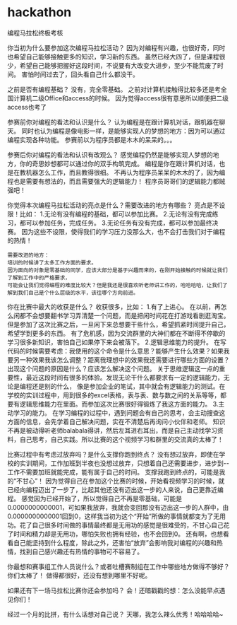 # hackathon
编程马拉松终极考核

你当初为什么要参加这次编程马拉松活动？
    因为对编程有兴趣，也很好奇，同时也希望自己能够接触更多的知识，学习新的东西。
    虽然已经大四了，但是课程很少，希望自己能够把握好这段时间，不说要有大改变大进步，至少不能荒废了时间。
    害怕时间过去了，回头看自己什么都没干。

之前是否有编程基础？
    没有，完全零基础。
    之前对计算机接触得比较多还是考全国计算机二级Office和access的时候。
    因为觉得access很有意思所以顺便把二级access也考了

参赛前你对编程的看法和认识是什么？
    认为编程是在跟计算机对话，跟机器在聊天。
    同时也认为编程是像电影一样，是能够实现人的梦想的地方：因为可以通过编程实现各种功能。
    参赛前以为程序员都是木木的呆呆的。。。

参赛后你对编程的看法和认识有改观么？
    感觉编程仍然是能够实现人梦想的地方，你的奇思妙想都可以通过你的双手构筑完成。
    编程是你在跟计算机对话，也是在教机器怎么工作，而且教得很细。
    不再认为程序员呆呆的木木的了，因为编程也是需要有想法的，而且需要强大的逻辑能力！
    程序员哥哥们的逻辑能力都贼强吧！

你觉得本次编程马拉松活动的亮点是什么？需要改进的地方有哪些？
    亮点是不设限！比如：
    1.无论有没有编程的基础，都可以参加比赛。
    2.无论有没有完成练习，都可以参加任务，完成任务。
    3.无论任务有没有完成，都可以参加最终决赛。
    因为这些不设限，使得我们的学习压力没那么大，也不会打击我们对于编程的热情！

    需要改进的地方：
    培训的时候讲了太多工作方面的要求。
    因为面向的对象是零基础的同学，应该大部分是基于兴趣而来的，在刚开始接触的时候就让我们了解到工作中的严格要求，
    可能会让我们觉得编程的难度比较大？但是我还是很喜欢听老师讲工作的，哈哈哈哈，让我们了解到我们自己是个什么层级的水平，该往哪个方向前进。

你在比赛中最大的收获是什么？
    收获很多，比如：
    1.有了上进心。
      在以前，再怎么闲都不会想要翻书学习弄清楚一个问题，而是把闲时间花在打游戏看剧逛淘宝。
      但是参加了这次比赛之后，一旦闲下来总想要干些什么，希望抓紧时间提升自己，希望学到更多的东西。
      有了危机感，因为交流群里的大神们都在不断得不停歇的学习很多新知识，害怕自己如果停下来会被落下。
    2.逻辑思维能力的提升。
      在写代码的时候需要考虑：我使用的这个命令是什么意思？能够产生什么效果？如果我要另一种效果我该怎么调整？距离我理想中的效果我还需要进行哪些方面的设置？出现这个问题的原因是什么？应该怎么解决这个问题。
      关于思维逻辑这一点的重要性，最近这段时间有很多的体验。发现无论干什么都要求有一定的逻辑能力，无论是编程还是别的什么，
      像是参加企业的笔试，其中就会有逻辑能力的测试。在学校的实训过程中，用到很多的excel表格，表与表、数与数之间的关系等等，都要有逻辑思维能力在里面。而参加这次比赛很好得锻炼了我这方面的能力。
    3.主动学习的能力。
      在学习编程的过程中，遇到问题会有自己的思考，会主动搜查这方面的信息，会先学着自己解决问题，实在不清楚后再询问小伙伴和老师。
      知识不再是被动得听老师balabala得讲，然后左耳进右耳出，而是自己主动找学习资料，自己思考，自己实践。所以比赛的这个视频学习和群里的交流真的太棒了！

比赛过程中有考虑过放弃吗？是什么支撑你跑到终点？
    没有想过放弃，即使在学校的实训期间，工作加班到半夜也没想过放弃，只想着自己还需要进步，进步到--工作不需要加班就能完成，能有属于自己的时间。
    支撑我跑到终点的，可能是我的“不甘心”！
    因为觉得自己在参加这个比赛的时候，开始看视频学习的时候，就已经向编程迈出了一步了，比起其他还没有迈出这一步的人来说，自己更靠近编程。
    感觉因为已经开始了，所以觉得自己不再是零基础，可能是0.0000000000001，可如果我放弃，我就会变回那没有迈出这一步的人群中，由0.0000000000001回到0，这样我当初为这个“开始”所做的事情就都变为了无用功。花了自己很多时间做的事情最终都是无用功的感觉是很难受的，不甘心自己花了时间和精力却是无用功，哪怕失败也拥有经验，也不会回到0。
    还有啊，也想看看自己能坚持到什么程度，除此之外，还害怕“放弃”会影响我对编程的兴趣和热情，找到自己感兴趣还有热情的事物可不容易了。

你最想和赛事组工作人员说什么？或者吐槽赛制组在工作中哪些地方做得不够好？
    你们太棒了！
    做得都很好，还没有想到哪里不好呢。

如果还有下一场马拉松比赛你还会参加吗？
    会！还暗戳戳的想：怎么没能早点遇见你们！

经过一个月的比拼，有什么话想对自己说？
    天哪，我怎么辣么优秀！哈哈哈哈~